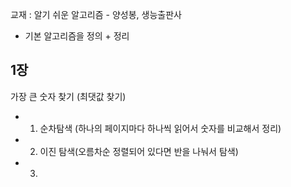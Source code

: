 

교재 : 알기 쉬운 알고리즘 - 양성봉, 생능출판사


-  기본 알고리즘을 정의 + 정리


## 1장

가장 큰 숫자 찾기 (최댓값 찾기)
- 1. 순차탐색 (하나의 페이지마다 하나씩 읽어서 숫자를 비교해서 정리)
- 2. 이진 탐색(오름차순 정렬되어 있다면 반을 나눠서 탐색)
- 3. 